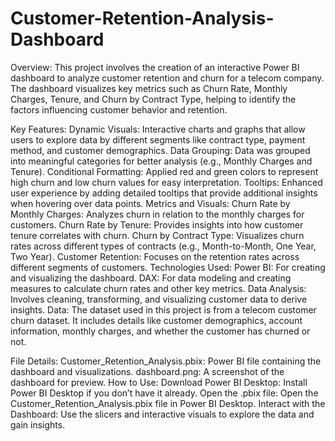 # Customer-Retention-Analysis-Dashboard
Overview:
This project involves the creation of an interactive Power BI dashboard to analyze customer retention and churn for a telecom company. The dashboard visualizes key metrics such as Churn Rate, Monthly Charges, Tenure, and Churn by Contract Type, helping to identify the factors influencing customer behavior and retention.

Key Features:
Dynamic Visuals: Interactive charts and graphs that allow users to explore data by different segments like contract type, payment method, and customer demographics.
Data Grouping: Data was grouped into meaningful categories for better analysis (e.g., Monthly Charges and Tenure).
Conditional Formatting: Applied red and green colors to represent high churn and low churn values for easy interpretation.
Tooltips: Enhanced user experience by adding detailed tooltips that provide additional insights when hovering over data points.
Metrics and Visuals:
Churn Rate by Monthly Charges: Analyzes churn in relation to the monthly charges for customers.
Churn Rate by Tenure: Provides insights into how customer tenure correlates with churn.
Churn by Contract Type: Visualizes churn rates across different types of contracts (e.g., Month-to-Month, One Year, Two Year).
Customer Retention: Focuses on the retention rates across different segments of customers.
Technologies Used:
Power BI: For creating and visualizing the dashboard.
DAX: For data modeling and creating measures to calculate churn rates and other key metrics.
Data Analysis: Involves cleaning, transforming, and visualizing customer data to derive insights.
Data:
The dataset used in this project is from a telecom customer churn dataset. It includes details like customer demographics, account information, monthly charges, and whether the customer has churned or not.

File Details:
Customer_Retention_Analysis.pbix: Power BI file containing the dashboard and visualizations.
dashboard.png: A screenshot of the dashboard for preview.
How to Use:
Download Power BI Desktop: Install Power BI Desktop if you don’t have it already.
Open the .pbix file: Open the Customer_Retention_Analysis.pbix file in Power BI Desktop.
Interact with the Dashboard: Use the slicers and interactive visuals to explore the data and gain insights.
